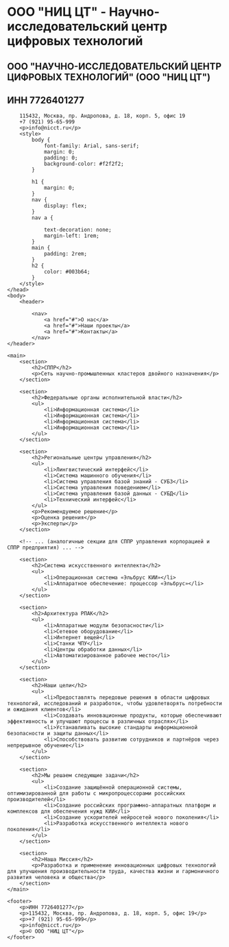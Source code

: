 # ООО "НИЦ ЦТ" - Научно-исследовательский центр цифровых технологий
  
##        ООО "НАУЧНО-ИССЛЕДОВАТЕЛЬСКИЙ ЦЕНТР ЦИФРОВЫХ ТЕХНОЛОГИЙ" (ООО "НИЦ ЦТ")
##       ИНН 7726401277
        115432, Москва, пр. Андропова, д. 18, корп. 5, офис 19
        +7 (921) 95-65-999
        <p>info@nicct.ru</p>
        <style>
            body {
                font-family: Arial, sans-serif;
                margin: 0;
                padding: 0;
                background-color: #f2f2f2;
            }
            
            h1 {
                margin: 0;
            }
            nav {
                display: flex;
            }
            nav a {
                
                text-decoration: none;
                margin-left: 1rem;
            }
            main {
                padding: 2rem;
            }
            h2 {
                color: #003b64;
            }
        </style>
    </head>
    <body>
        <header>
            
            <nav>
                <a href="#">О нас</a>
                <a href="#">Наши проекты</a>
                <a href="#">Контакты</a>
            </nav>
    </header>

    <main>
        <section>
            <h2>СППР</h2>
            <p>Сеть научно-промышленных кластеров двойного назначения</p>
        </section>

        <section>
            <h2>Федеральные органы исполнительной власти</h2>
            <ul>
                <li>Информационная система</li>
                <li>Информационная система</li>
                <li>Информационная система</li>
                <li>Информационная система</li>
            </ul>
        </section>

        <section>
            <h2>Региональные центры управления</h2>
            <ul>
                <li>Лингвистический интерфейс</li>
                <li>Система машинного обучения</li>
                <li>Система управления базой знаний - СУБЗ</li>
                <li>Система управления поведением</li>
                <li>Система управления базой данных - СУБД</li>
                <li>Технический интерфейс</li>
            </ul>
            <p>Рекомендуемое решение</p>
            <p>Оценка решения</p>
            <p>Эксперты</p>
        </section>

        <!-- ... (аналогичные секции для СППР управления корпорацией и СППР предприятия) ... -->

        <section>
            <h2>Система искусственного интеллекта</h2>
            <ul>
                <li>Операционная система «Эльбрус КИИ»</li>
                <li>Аппаратное обеспечение: процессор «Эльбрус»</li>
            </ul>
        </section>

        <section>
            <h2>Архитектура РПАК</h2>
            <ul>
                <li>Аппаратные модули безопасности</li>
                <li>Сетевое оборудование</li>
                <li>Интернет вещей</li>
                <li>Станки ЧПУ</li>
                <li>Центры обработки данных</li>
                <li>Автоматизированное рабочее место</li>
            </ul>
        </section>

        <section>
            <h2>Наши цели</h2>
            <ul>
                <li>Предоставлять передовые решения в области цифровых технологий, исследований и разработок, чтобы удовлетворять потребности и ожидания клиентов</li>
                <li>Создавать инновационные продукты, которые обеспечивают эффективность и улучшают процессы в различных отраслях</li>
                <li>Устанавливать высокие стандарты информационной безопасности и защиты данных</li>
                <li>Способствовать развитию сотрудников и партнёров через непрерывное обучение</li>
            </ul>
        </section>

        <section>
            <h2>Мы решаем следующие задачи</h2>
            <ul>
                <li>Создание защищённой операционной системы, оптимизированной для работы с микропроцессорами российских производителей</li>
                <li>Создание российских программно-аппаратных платформ и комплексов для обеспечения нужд КИИ</li>
                <li>Создание ускорителей нейросетей нового поколения</li>
                <li>Разработка искусственного интеллекта нового поколения</li>
            </ul>
        </section>

        <section>
            <h2>Наша Миссия</h2>
            <p>Разработка и применение инновационных цифровых технологий для улучшения производительности труда, качества жизни и гармоничного развития человека и общества</p>
        </section>
    </main>

    <footer>
        <p>ИНН 7726401277</p>
        <p>115432, Москва, пр. Андропова, д. 18, корп. 5, офис 19</p>
        <p>+7 (921) 95-65-999</p>
        <p>info@nicct.ru</p>
        <p>© ООО "НИЦ ЦТ"</p>
    </footer>
</body>
</html>